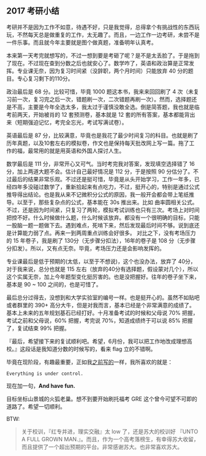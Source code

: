 2017 考研小结
----

考研并不是因为工作不如意，待遇不好，只是我觉得，总得拿个有挑战性的东西玩玩，不然每天总是做重复的工作，太无趣了。而且，一边工作一边考研，未尝不是一件乐事。而且就今年主要就是图个做真题，准备明年认真考。

本来第一天考完就想写的，不过一想到要是考砸了呢？是不是太丢脸了。于是拖到了现在。不过现在查到分数之后也就安心了。数学咋了，英语和政治算是正常发挥。专业课无奈，因为复习时间紧（没辞职，两个月时间）只能放弃 40 分的题目。专心复习剩下的110分。

政治最后是 68 分。比较可惜，毕竟 1000 题这本书，我来来回回刷了 4 次（未复习前一次，复习完之后一次，错题刷一次，二次错题再刷一次）。然而，选择题还是不高，主要是今年全选太多，我太过于谨慎没敢全选。倒是简答题，我也就是临考前两天，开始被肖的 12 套预测卷，基本就是 12 套的所有答案，基本都能背出来（短期强迫记忆，考完全忘光，考试写满试卷）。

英语最后是 87 分，比较满意，毕竟也是我花了最少时间复习的科目。也就是刷了历年真题，以及10套左右的模拟卷，作文也是保持每天批改网上写一篇。拖了工作的福，最常用的就是用英语和外国人探讨人生。

数学最后是 111 分，非常开心又可气。当时考完我对答案，发现填空选择错了 16 分，加上两道大题不会。估计自己最好情况是 112 分，于是按照 90 分估分了。不过最后的结果非常乐观。不过还是挺可惜，毕竟是从头开始学习，工作一年多，已经四年多没碰过数学了，重新拾起来有点吃力，不过，挺开心的，特别是通过公式推导得出结论。也是我从来不记微积分公式的原因，我一般开会都会带上笔纸推导。以至于，那些复杂点的公式，基本能在 30s 推出来。比如 曲率圆相关公式。不过，还是因为时间紧，只复习了两轮，模拟考试训练也只有三次。考场上对时间把控不好。什么时候做什么题，什么时候该放弃。都没有一个很明确的目标，只能一股脑一题一题做下去。遇到难点，死啃下来，然后发现最后时间不够。说到底还是计算能力弱了点。再来一到两周重点训练会好很多。 对比之下，没有考场压力的 15 年卷子，我是刷了 130分（无步骤分扣法），16年的卷子是 108 分（无步骤分扣发）。所以，又有点无奈。毕竟，考场压力还是会影响发挥的。

专业课最后是低于预期的(太低，以至于不想说)，这个也没办法，放弃了 40分，对于我来说，总分也就是 115 左右（放弃的40分有选择题，假设蒙对几个），所以这个实属无奈，加上今年题型变化挺厉害的。也是没把握好。往年的卷子坐下来，基本是 90 ~ 100 之间的，也是可惜了。

最后总分过得去，没想到和大学实验室的编号一样。也是挺开心的。虽然不如贴吧或者群里的 390+ 高分大牛，但是对我而言，基本已经是个非常满意的成绩了。基本上未来的五年规划基石已经打好。十月准备考试的时候和父母说 70% 把握，考试之前和父母说，60% 把握，考完说 70%，知道成绩终于可以说 85% 把握了，复试结束 99% 把握。

『最后，希望接下来的复试顺利吧。希望，6月份，我可以把工作地改成理想高校。』这段话是我知道分数的时候写的，看来 flag 立的不错啊。

毕竟在现阶段，有趣最重要，正如我[之前写的](https://mikecoder.cn/post/121)一样，我所喜欢的就是：

```
Everything is under control.
```

现在加一句，**And have fun.**

目标坐标山景城的火狐老巢。想不到要开始刷托福考 GRE 这个曾今可望不可即的道路了。希望一切顺利。

BTW:
> 关于校训，『红专并进，理实交融』太 low 了，还是苏大的校训好 『UNTO A FULL GROWN MAN.』。而且，作为一个高考落榜生，有幸得苏大收留，而且提供了一个超出预期的平台。非常感谢苏大。也非常喜欢苏大。

